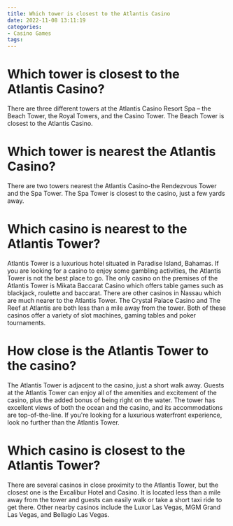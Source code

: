 ```yaml
---
title: Which tower is closest to the Atlantis Casino 
date: 2022-11-08 13:11:19
categories:
- Casino Games
tags:
---
```



#  Which tower is closest to the Atlantis Casino? 

There are three different towers at the Atlantis Casino Resort Spa – the Beach Tower, the Royal Towers, and the Casino Tower. The Beach Tower is closest to the Atlantis Casino.

#  Which tower is nearest the Atlantis Casino? 

There are two towers nearest the Atlantis Casino-the Rendezvous Tower and the Spa Tower. The Spa Tower is closest to the casino, just a few yards away.

#  Which casino is nearest to the Atlantis Tower? 

Atlantis Tower is a luxurious hotel situated in Paradise Island, Bahamas. If you are looking for a casino to enjoy some gambling activities, the Atlantis Tower is not the best place to go. The only casino on the premises of the Atlantis Tower is Mikata Baccarat Casino which offers table games such as blackjack, roulette and baccarat. There are other casinos in Nassau which are much nearer to the Atlantis Tower. The Crystal Palace Casino and The Reef at Atlantis are both less than a mile away from the tower. Both of these casinos offer a variety of slot machines, gaming tables and poker tournaments.

#  How close is the Atlantis Tower to the casino? 

The Atlantis Tower is adjacent to the casino, just a short walk away. Guests at the Atlantis Tower can enjoy all of the amenities and excitement of the casino, plus the added bonus of being right on the water. The tower has excellent views of both the ocean and the casino, and its accommodations are top-of-the-line. If you're looking for a luxurious waterfront experience, look no further than the Atlantis Tower.

#  Which casino is closest to the Atlantis Tower?

There are several casinos in close proximity to the Atlantis Tower, but the closest one is the Excalibur Hotel and Casino. It is located less than a mile away from the tower and guests can easily walk or take a short taxi ride to get there. Other nearby casinos include the Luxor Las Vegas, MGM Grand Las Vegas, and Bellagio Las Vegas.